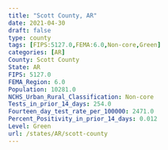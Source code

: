 ```yaml
---
title: "Scott County, AR"
date: 2021-04-30
draft: false
type: county
tags: [FIPS:5127.0,FEMA:6.0,Non-core,Green]
categories: [AR]
County: Scott County
State: AR
FIPS: 5127.0
FEMA_Region: 6.0
Population: 10281.0
NCHS_Urban_Rural_Classification: Non-core
Tests_in_prior_14_days: 254.0
Fourteen_day_test_rate_per_100000: 2471.0
Percent_Positivity_in_prior_14_days: 0.012
Level: Green
url: /states/AR/scott-county
---
```



